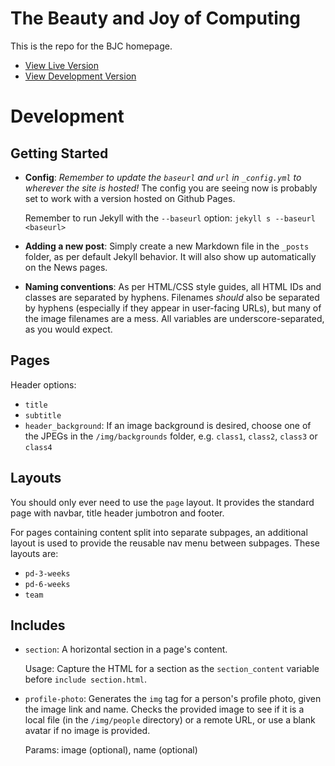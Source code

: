 # The Beauty and Joy of Computing

This is the repo for the BJC homepage.

* [View Live Version](http://bjc.berkeley.edu)
* [View Development Version](http://beautyjoy.github.io)

# Development

## Getting Started

-   **Config**: *Remember to update the `baseurl` and `url` in `_config.yml` to wherever the site is hosted!*
    The config you are seeing now is probably set to work with a version hosted on Github Pages.

    Remember to run Jekyll with the `--baseurl` option:
    `jekyll s --baseurl <baseurl>`

-   **Adding a new post**: Simply create a new Markdown file in the `_posts` folder, as per default Jekyll behavior. It will also show up automatically on the News pages.

-   **Naming conventions**: As per HTML/CSS style guides, all HTML IDs and classes are separated by hyphens.
    Filenames *should* also be separated by hyphens (especially if they appear in user-facing URLs), but many of the image filenames are a mess.
    All variables are underscore-separated, as you would expect.

## Pages

Header options:
- `title`
- `subtitle`
- `header_background`: If an image background is desired, choose one of the JPEGs in the `/img/backgrounds` folder, e.g. `class1`, `class2`, `class3` or `class4`

## Layouts

You should only ever need to use the `page` layout. It provides the standard page with navbar, title header jumbotron and footer.

For pages containing content split into separate subpages, an additional layout is used to provide the reusable nav menu between subpages. These layouts are:
- `pd-3-weeks`
- `pd-6-weeks`
- `team`

## Includes

-   `section`: A horizontal section in a page's content.

    Usage: Capture the HTML for a section as the `section_content` variable before `include section.html`.

-   `profile-photo`: Generates the `img` tag for a person's profile photo, given the image link and name.
    Checks the provided image to see if it is a local file (in the `/img/people` directory) or a remote URL, or use a blank avatar if no image is provided.

    Params: image (optional), name (optional)


